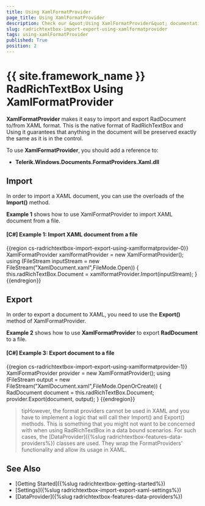```yaml
---
title: Using XamlFormatProvider
page_title: Using XamlFormatProvider
description: Check our &quot;Using XamlFormatProvider&quot; documentation article for the RadRichTextBox {{ site.framework_name }} control.
slug: radrichtextbox-import-export-using-xamlformatprovider
tags: using-xamlFormatProvider
published: True
position: 2
---
```


# {{ site.framework_name }} RadRichTextBox Using XamlFormatProvider

__XamlFormatProvider__ makes it easy to import and export RadDocument to/from XAML format. This is the native format of RadRichTextBox and Using it guarantees that anything in the document will be preserved exactly the same as it is in the control. 

To use __XamlFormatProvider__, you should add a reference to:

* __Telerik.Windows.Documents.FormatProviders.Xaml.dll__

## Import
In order to import a XAML document, you can use the overloads of the __Import()__ method.

__Example 1__ shows how to use XamlFormatProvider to import XAML document from a file.

#### __[C#] Example 1: Import XAML document from a file__
{{region cs-radrichtextbox-import-export-using-xamlformatprovider-0}}
	XamlFormatProvider xamlformatProvider = new XamlFormatProvider();
	using (FileStream inputStream = new FileStream("XamlDocument.xaml",FileMode.Open))
	{
		this.radRichTextBox.Document = xamlformatProvider.Import(inputStream);
	}
{{endregion}}


## Export
In order to export a document to XAML, you need to use the __Export()__ method of XamlFormatProvider. 

__Example 2__ shows how to use __XamlFormatProvider__ to export __RadDocument__ to a file.

#### __[C#] Example 3: Export document to a file__
{{region cs-radrichtextbox-import-export-using-xamlformatprovider-1}}
	XamlFormatProvider provider = new XamlFormatProvider();
	using (FileStream output =  new FileStream("XamlDocument.xaml",FileMode.OpenOrCreate))
	{
		RadDocument document = this.radRichTextBox.Document;
		provider.Export(document, output);
	}
{{endregion}}

>tipHowever, the format providers cannot be used in XAML and you have to implement a logic that will call their Import() and Export() methods. This is something that you might not want to be concerned with when using RadRichTextBox in a data bound scenarios. For such cases, the [DataProvider]({%slug radrichtextbox-features-data-providers%}) classes are used. They wrap the FormatProviders' functionality and allow its usage in XAML.

## See Also

 * [Getting Started]({%slug radrichtextbox-getting-started%})
 * [Settings]({%slug radrichtextbox-import-export-xaml-settings%})
 * [DataProvider]({%slug radrichtextbox-features-data-providers%})
 